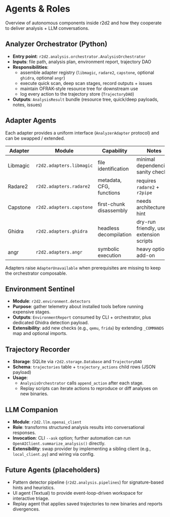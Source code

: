# Agents & Roles

Overview of autonomous components inside r2d2 and how they cooperate to deliver analysis + LLM conversations.

## Analyzer Orchestrator (Python)
- **Entry point**: `r2d2.analysis.orchestrator.AnalysisOrchestrator`
- **Inputs**: file path, analysis plan, environment report, trajectory DAO
- **Responsibilities**:
  - assemble adapter registry (`libmagic`, `radare2`, `capstone`, optional `ghidra`, optional `angr`)
  - execute quick scan, deep scan stages, record outputs + issues
  - maintain OFRAK-style resource tree for downstream use
  - log every action to the trajectory store (`TrajectoryDAO`)
- **Outputs**: `AnalysisResult` bundle (resource tree, quick/deep payloads, notes, issues)

## Adapter Agents
Each adapter provides a uniform interface (`AnalyzerAdapter` protocol) and can be swapped / extended.

| Adapter | Module | Capability | Notes |
|---------|--------|------------|-------|
| Libmagic | `r2d2.adapters.libmagic` | file identification | minimal dependencies, sanity check |
| Radare2 | `r2d2.adapters.radare2` | metadata, CFG, functions | requires `radare2` + `r2pipe` |
| Capstone | `r2d2.adapters.capstone` | first-chunk disassembly | needs architecture hint |
| Ghidra | `r2d2.adapters.ghidra` | headless decompilation | dry-run friendly, uses extension scripts |
| angr | `r2d2.adapters.angr` | symbolic execution | heavy optional add-on |

Adapters raise `AdapterUnavailable` when prerequisites are missing to keep the orchestrator composable.

## Environment Sentinel
- **Module**: `r2d2.environment.detectors`
- **Purpose**: gather telemetry about installed tools before running expensive stages.
- **Outputs**: `EnvironmentReport` consumed by CLI + orchestrator, plus dedicated Ghidra detection payload.
- **Extensibility**: add new checks (e.g., `qemu`, `frida`) by extending `_COMMANDS` map and optional imports.

## Trajectory Recorder
- **Storage**: SQLite via `r2d2.storage.Database` and `TrajectoryDAO`
- **Schema**: `trajectories` table + `trajectory_actions` child rows (JSON payload)
- **Usage**:
  - `AnalysisOrchestrator` calls `append_action` after each stage.
  - Replay scripts can iterate actions to reproduce or diff analyses on new binaries.

## LLM Companion
- **Module**: `r2d2.llm.openai_client`
- **Role**: transforms structured analysis results into conversational responses.
- **Invocation**: CLI `--ask` option; further automation can run `OpenAIClient.summarize_analysis()` directly.
- **Extensibility**: swap provider by implementing a sibling client (e.g., `local_client.py`) and wiring via config.

## Future Agents (placeholders)
- Pattern detector pipeline (`r2d2.analysis.pipelines`) for signature-based hints and heuristics.
- UI agent (Textual) to provide event-loop-driven workspace for interactive triage.
- Replay agent that applies saved trajectories to new binaries and reports divergences.
